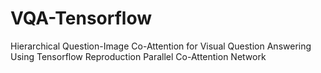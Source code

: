 # VQA-Tensorflow
Hierarchical Question-Image Co-Attention for Visual Question Answering  Using Tensorflow Reproduction Parallel Co-Attention Network
